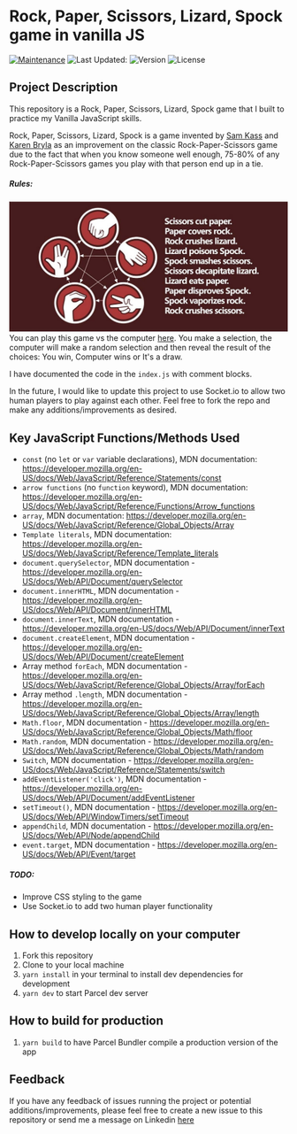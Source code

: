 # Rock, Paper, Scissors, Lizard, Spock game in vanilla JS

[![Maintenance](https://img.shields.io/badge/Maintained%3F-yes-green.svg)](https://www.github.com/benjaminchacko/My-Portfolio-App-Back-End/graphs/commit-activity)
![Last Updated:](https://img.shields.io/badge/Last%20Updated-12%7C04%20%7C2021-yellow.svg)
![Version](https://img.shields.io/badge/Version-1.0-green.svg)
![License](https://img.shields.io/badge/License-MIT-blue.svg)

## Project Description

This repository is a Rock, Paper, Scissors, Lizard, Spock game that I built to practice my Vanilla JavaScript skills.

Rock, Paper, Scissors, Lizard, Spock is a game invented by <a href='http://www.samkass.com/theories/RPSSL.html' target="_blank">Sam Kass</a> and <a href="http://www.karenbryla.com/" target="_blank">Karen Bryla</a> as an improvement on the classic Rock-Paper-Scissors game due to the fact that when you know someone well enough, 75-80% of any Rock-Paper-Scissors games you play with that person end up in a tie.



##### Rules:
<img src ="./assets/images/rules.jpg">  
You can play this game vs the computer <a href="https://codesandbox.io/s/rpsls-vanilla-js-lgn5e?file=/src/index.js">here</a>.
 You make a selection, the computer will make a random selection and then reveal the result of the choices: You win, Computer wins or It's a draw.
 

I have documented the code in the `index.js` with comment blocks.

In the future, I would like to update this project to use Socket.io to allow two human players to play against each other. Feel free to fork the repo and make any additions/improvements as desired.

## Key JavaScript Functions/Methods Used

- `const` (no `let` or `var` variable declarations), MDN documentation: https://developer.mozilla.org/en-US/docs/Web/JavaScript/Reference/Statements/const
- `arrow functions` (no `function` keyword), MDN documentation: https://developer.mozilla.org/en-US/docs/Web/JavaScript/Reference/Functions/Arrow_functions
- `array`, MDN documentation: https://developer.mozilla.org/en-US/docs/Web/JavaScript/Reference/Global_Objects/Array
- `Template literals`, MDN documentation: https://developer.mozilla.org/en-US/docs/Web/JavaScript/Reference/Template_literals
- `document.querySelector`, MDN documentation - https://developer.mozilla.org/en-US/docs/Web/API/Document/querySelector
- `document.innerHTML`, MDN documentation - https://developer.mozilla.org/en-US/docs/Web/API/Document/innerHTML
- `document.innerText`, MDN documentation - https://developer.mozilla.org/en-US/docs/Web/API/Document/innerText
- `document.createElement`, MDN documentation - https://developer.mozilla.org/en-US/docs/Web/API/Document/createElement
- Array method `forEach`, MDN documentation - https://developer.mozilla.org/en-US/docs/Web/JavaScript/Reference/Global_Objects/Array/forEach
- Array method `.length`, MDN documentation - https://developer.mozilla.org/en-US/docs/Web/JavaScript/Reference/Global_Objects/Array/length
- `Math.floor`, MDN documentation - https://developer.mozilla.org/en-US/docs/Web/JavaScript/Reference/Global_Objects/Math/floor
- `Math.random`, MDN documentation - https://developer.mozilla.org/en-US/docs/Web/JavaScript/Reference/Global_Objects/Math/random
- `Switch`, MDN documentation - https://developer.mozilla.org/en-US/docs/Web/JavaScript/Reference/Statements/switch
- `addEventListener('click')`, MDN documentation - https://developer.mozilla.org/en-US/docs/Web/API/Document/addEventListener
- `setTimeout()`, MDN documentation - https://developer.mozilla.org/en-US/docs/Web/API/WindowTimers/setTimeout
- `appendChild`, MDN documentation - https://developer.mozilla.org/en-US/docs/Web/API/Node/appendChild
- `event.target`, MDN documentation - https://developer.mozilla.org/en-US/docs/Web/API/Event/target

##### TODO:

- Improve CSS styling to the game
- Use Socket.io to add two human player functionality

## How to develop locally on your computer

1. Fork this repository
2. Clone to your local machine
3. `yarn install` in your terminal to install dev dependencies for development
4. `yarn dev` to start Parcel dev server

## How to build for production

1. `yarn build` to have Parcel Bundler compile a production version of the app

## Feedback

If you have any feedback of issues running the project or potential additions/improvements, please feel free to create a new issue to this repository or send me a message on Linkedin <a href=https://www.linkedin.com/in/benjamin-chacko-58125060/>here</a>
